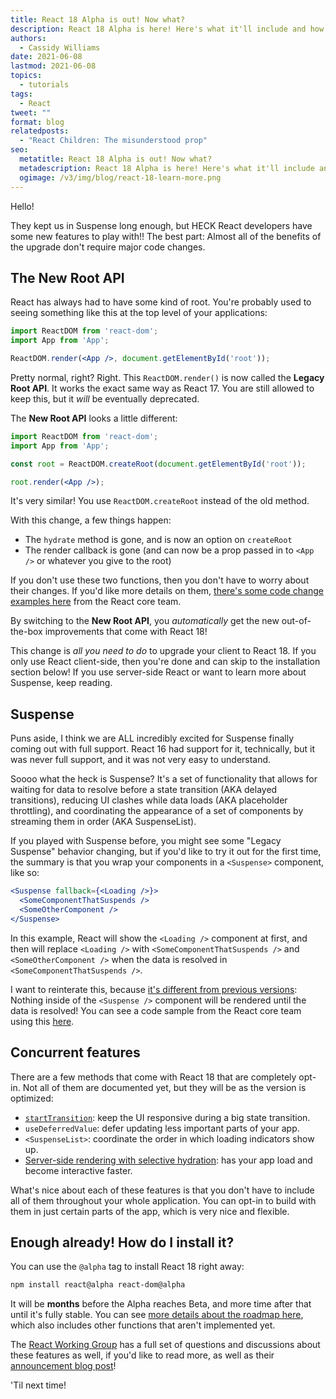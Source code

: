 ```yaml
---
title: React 18 Alpha is out! Now what?
description: React 18 Alpha is here! Here's what it'll include and how to use it.
authors:
  - Cassidy Williams
date: 2021-06-08
lastmod: 2021-06-08
topics:
  - tutorials
tags:
  - React
tweet: ""
format: blog
relatedposts:
  - "React Children: The misunderstood prop"
seo:
  metatitle: React 18 Alpha is out! Now what?
  metadescription: React 18 Alpha is here! Here's what it'll include and how to use it.
  ogimage: /v3/img/blog/react-18-learn-more.png
---
```


Hello!

They kept us in Suspense long enough, but HECK React developers have some new features to play with!!
The best part: Almost all of the benefits of the upgrade don't require major code changes.

## The New Root API

React has always had to have some kind of root. You're probably used to seeing something like this at the top level of your applications:

```jsx
import ReactDOM from 'react-dom';
import App from 'App';

ReactDOM.render(<App />, document.getElementById('root'));
```

Pretty normal, right? Right. This `ReactDOM.render()` is now called the **Legacy Root API**. It works the exact same way as React 17. You are still allowed to keep this, but it *will* be eventually deprecated.

The **New Root API** looks a little different:

```jsx
import ReactDOM from 'react-dom';
import App from 'App';

const root = ReactDOM.createRoot(document.getElementById('root'));

root.render(<App />);
```

It's very similar! You use `ReactDOM.createRoot` instead of the old method.

With this change, a few things happen:
- The `hydrate` method is gone, and is now an option on `createRoot`
- The render callback is gone (and can now be a prop passed in to `<App />` or whatever you give to the root)

If you don't use these two functions, then you don't have to worry about their changes. If you'd like more details on them, [there's some code change examples here](https://github.com/reactwg/react-18/discussions/5) from the React core team.

By switching to the **New Root API**, you *automatically* get the new out-of-the-box improvements that come with React 18!

This change is *all you need to do* to upgrade your client to React 18. If you only use React client-side, then you're done and can skip to the installation section below! If you use server-side React or want to learn more about Suspense, keep reading.

## Suspense

Puns aside, I think we are ALL incredibly excited for Suspense finally coming out with full support. React 16 had support for it, technically, but it was never full support, and it was not very easy to understand. 

Soooo what the heck is Suspense? It's a set of functionality that allows for waiting for data to resolve before a state transition (AKA delayed transitions), reducing UI clashes while data loads (AKA placeholder throttling), and coordinating the appearance of a set of components by streaming them in order (AKA SuspenseList).

If you played with Suspense before, you might see some "Legacy Suspense" behavior changing, but if you'd like to try it out for the first time, the summary is that you wrap your components in a `<Suspense>` component, like so:

```jsx
<Suspense fallback={<Loading />}>
  <SomeComponentThatSuspends />
  <SomeOtherComponent />
</Suspense>
```

In this example, React will show the `<Loading />` component at first, and then will replace `<Loading />` with `<SomeComponentThatSuspends />` and `<SomeOtherComponent />` when the data is resolved in `<SomeComponentThatSuspends />`.

I want to reinterate this, because [it's different from previous versions](https://github.com/reactwg/react-18/discussions/7): Nothing inside of the `<Suspense />` component will be rendered until the data is resolved! You can see a code sample from the React core team using this [here](https://codesandbox.io/s/romantic-architecture-ht3qi?file=/src/App.js).

## Concurrent features

There are a few methods that come with React 18 that are completely opt-in. Not all of them are documented yet, but they will be as the version is optimized:

- [`startTransition`](https://github.com/reactwg/react-18/discussions/41): keep the UI responsive during a big state transition.
- `useDeferredValue`: defer updating less important parts of your app.
- `<SuspenseList>`: coordinate the order in which loading indicators show up.
- [Server-side rendering with selective hydration](https://github.com/reactwg/react-18/discussions/37): has your app load and become interactive faster.

What's nice about each of these features is that you don't have to include all of them throughout your whole application. You can opt-in to build with them in just certain parts of the app, which is very nice and flexible.

## Enough already! How do I install it?

You can use the `@alpha` tag to install React 18 right away:

```bash
npm install react@alpha react-dom@alpha
```

It will be **months**  before the Alpha reaches Beta, and more time after that until it's fully stable. You can see [more details about the roadmap here](https://github.com/reactwg/react-18/discussions/9), which also includes other functions that aren't implemented yet.

The [React Working Group](https://github.com/reactwg/react-18/discussions) has a full set of questions and discussions about these features as well, if you'd like to read more, as well as their [announcement blog post](https://reactjs.org/blog/2021/06/08/the-plan-for-react-18.html)!

'Til next time!
